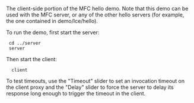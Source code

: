 The client-side portion of the MFC hello demo. Note that this demo can
be used with the MFC server, or any of the other hello servers (for
example, the one contained in demo/Ice/hello).

To run the demo, first start the server:

     cd ../server
     server

Then start the client:

      client

To test timeouts, use the "Timeout" slider to set an invocation timeout on the
client proxy and the "Delay" slider to force the server to delay its response
long enough to trigger the timeout in the client.
